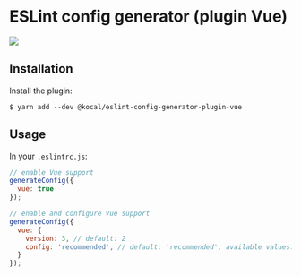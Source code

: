 # ESLint config generator (plugin Vue)

[![](https://img.shields.io/npm/v/@kocal/eslint-config-generator-plugin-vue)](https://npmjs.org/package/@kocal/eslint-config-generator-plugin-vue)

## Installation

Install the plugin:
```shell
$ yarn add --dev @kocal/eslint-config-generator-plugin-vue
```

## Usage 

In your `.eslintrc.js`:
```js
// enable Vue support
generateConfig({
  vue: true
});

// enable and configure Vue support
generateConfig({
  vue: {
    version: 3, // default: 2
    config: 'recommended', // default: 'recommended', available values: 'essential', 'recommended', 'strongly-recommended'
  }
});
```
